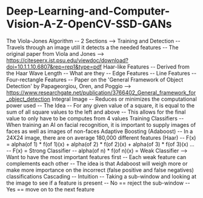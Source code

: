 # Deep-Learning-and-Computer-Vision-A-Z-OpenCV-SSD-GANs

The Viola-Jones Algorithm
    -- 2 Sections --> Training and Detection
    -- Travels through an image utill it detects a the needed features
    -- The original paper from Viola and Jones --> https://citeseerx.ist.psu.edu/viewdoc/download?doi=10.1.1.10.6807&rep=rep1&type=pdf
Haar-like Features
    -- Derived from the Haar Wave Length
    -- What are they
        -- Edge Features
        -- Line Features
        -- Four-rectangle Features
    -- Paper on the 'General Framework of Object Detection' by Papageorgiou, Oren, and Poggio --> https://www.researchgate.net/publication/3766402_General_framework_for_object_detection
Integral Image
    -- Reduces or minimizes the computational power used
    -- The Idea
        -- For any given value of a square, it is equal to the sum of all square values to the left and above
        -- This allows for the final value to only have to be computes from 4 values
Training Classifiers
    -- When training an AI on facial recognition, it is important to supply images of faces as well as images of non-faces
Adaptive Boosting (Adaboost)
    -- In a 24X24 image, there are on average 180,000 different features (Haar)
    -- F(x) = alpha(of 1) * f(of 1)(x) + alpha(of 2) * f(of 2)(x) + alpha(of 3) * f(of 3)(x) ...
        -- F(x) = Strong Classifier
        -- alpha(of n) * f(of n)(x) = Weak Classifier --> Want to have the most important features first
            -- Each weak feature can complements each other
    -- The idea is that Adaboost will weigh more or make more importance on the incorrect (false positive and false negatives) classifications
Cascading
    -- Intuition
        -- Taking a sub-window and looking at the image to see if a feature is present
            -- No == reject the sub-window
            -- Yes == move on to the next feature
